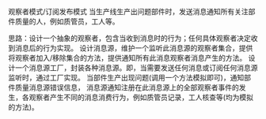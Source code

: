 观察者模式/订阅发布模式
当生产线生产出问题部件时，发送消息通知所有关注部件质量的人，例如质管员，工人等。

思路：设计一个抽象的观察者，包含当收到消息时的行为；任何具体观察者决定收到消息后的行为实现。
设计消息源，维护一个监听此消息源的观察者集合，提供将观察者加入/移除集合的方法，提供通知所有此消息观察者消息产生的方法。
设计一个消息源工厂，封装各种消息源。即，当需要发送任何消息或订阅任何消息源监听时，通过工厂实现。
当部件生产出现问题(调用一个方法模拟即可)，通知部件质量消息源错误信息， 消息源通知注册在此消息源上的全部观察者事件的发生，各观察者产生不同的消息消费行为，例如质管员记录，工人核查等(均为模拟的方法)。